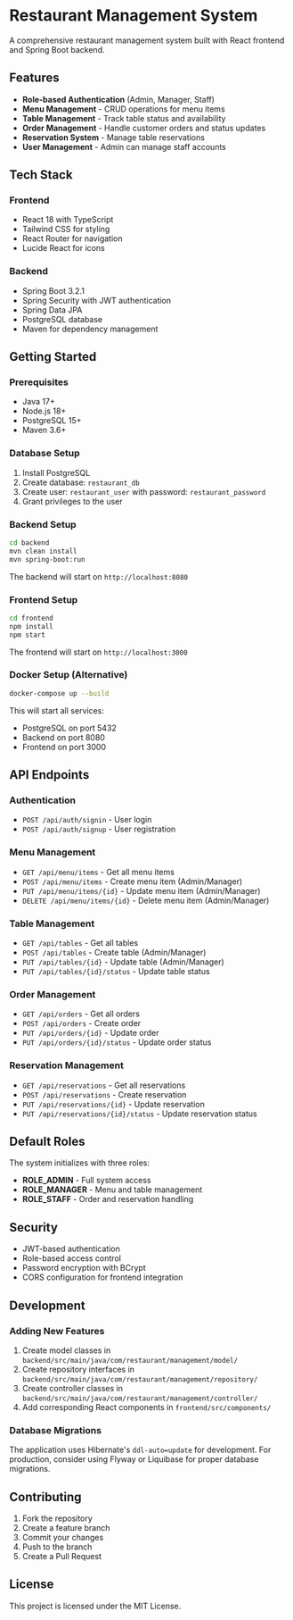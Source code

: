 # Restaurant Management System

A comprehensive restaurant management system built with React frontend and Spring Boot backend.

## Features

- **Role-based Authentication** (Admin, Manager, Staff)
- **Menu Management** - CRUD operations for menu items
- **Table Management** - Track table status and availability
- **Order Management** - Handle customer orders and status updates
- **Reservation System** - Manage table reservations
- **User Management** - Admin can manage staff accounts

## Tech Stack

### Frontend
- React 18 with TypeScript
- Tailwind CSS for styling
- React Router for navigation
- Lucide React for icons

### Backend
- Spring Boot 3.2.1
- Spring Security with JWT authentication
- Spring Data JPA
- PostgreSQL database
- Maven for dependency management

## Getting Started

### Prerequisites
- Java 17+
- Node.js 18+
- PostgreSQL 15+
- Maven 3.6+

### Database Setup
1. Install PostgreSQL
2. Create database: `restaurant_db`
3. Create user: `restaurant_user` with password: `restaurant_password`
4. Grant privileges to the user

### Backend Setup
```bash
cd backend
mvn clean install
mvn spring-boot:run
```

The backend will start on `http://localhost:8080`

### Frontend Setup
```bash
cd frontend
npm install
npm start
```

The frontend will start on `http://localhost:3000`

### Docker Setup (Alternative)
```bash
docker-compose up --build
```

This will start all services:
- PostgreSQL on port 5432
- Backend on port 8080
- Frontend on port 3000

## API Endpoints

### Authentication
- `POST /api/auth/signin` - User login
- `POST /api/auth/signup` - User registration

### Menu Management
- `GET /api/menu/items` - Get all menu items
- `POST /api/menu/items` - Create menu item (Admin/Manager)
- `PUT /api/menu/items/{id}` - Update menu item (Admin/Manager)
- `DELETE /api/menu/items/{id}` - Delete menu item (Admin/Manager)

### Table Management
- `GET /api/tables` - Get all tables
- `POST /api/tables` - Create table (Admin/Manager)
- `PUT /api/tables/{id}` - Update table (Admin/Manager)
- `PUT /api/tables/{id}/status` - Update table status

### Order Management
- `GET /api/orders` - Get all orders
- `POST /api/orders` - Create order
- `PUT /api/orders/{id}` - Update order
- `PUT /api/orders/{id}/status` - Update order status

### Reservation Management
- `GET /api/reservations` - Get all reservations
- `POST /api/reservations` - Create reservation
- `PUT /api/reservations/{id}` - Update reservation
- `PUT /api/reservations/{id}/status` - Update reservation status

## Default Roles

The system initializes with three roles:
- **ROLE_ADMIN** - Full system access
- **ROLE_MANAGER** - Menu and table management
- **ROLE_STAFF** - Order and reservation handling

## Security

- JWT-based authentication
- Role-based access control
- Password encryption with BCrypt
- CORS configuration for frontend integration

## Development

### Adding New Features
1. Create model classes in `backend/src/main/java/com/restaurant/management/model/`
2. Create repository interfaces in `backend/src/main/java/com/restaurant/management/repository/`
3. Create controller classes in `backend/src/main/java/com/restaurant/management/controller/`
4. Add corresponding React components in `frontend/src/components/`

### Database Migrations
The application uses Hibernate's `ddl-auto=update` for development. For production, consider using Flyway or Liquibase for proper database migrations.

## Contributing

1. Fork the repository
2. Create a feature branch
3. Commit your changes
4. Push to the branch
5. Create a Pull Request

## License

This project is licensed under the MIT License.